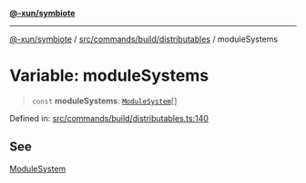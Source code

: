 [**@-xun/symbiote**](../../../../../README.md)

***

[@-xun/symbiote](../../../../../README.md) / [src/commands/build/distributables](../README.md) / moduleSystems

# Variable: moduleSystems

> `const` **moduleSystems**: [`ModuleSystem`](../enumerations/ModuleSystem.md)[]

Defined in: [src/commands/build/distributables.ts:140](https://github.com/Xunnamius/symbiote/blob/726d79e4b4249d13e12a53938af9a921099a47e6/src/commands/build/distributables.ts#L140)

## See

[ModuleSystem](../enumerations/ModuleSystem.md)
